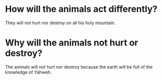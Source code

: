 # How will the animals act differently?

They will not hurt nor destroy on all his holy mountain.

# Why will the animals not hurt or destroy?

The animals will not hurt nor destroy because the earth will be full of the knowledge of Yahweh.

